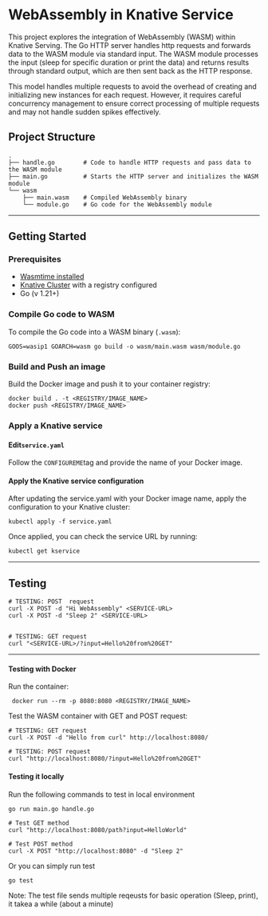 # WebAssembly in Knative Service 
This project explores the integration of WebAssembly (WASM) within Knative Serving. The Go HTTP server handles http requests and forwards data to the WASM module via standard input. The WASM module processes the input (sleep for specific duration or print the data) and returns results through standard output, which are then sent back as the HTTP response.

This model handles multiple requests to avoid the overhead of creating and initializing new instances for each request. However, it requires careful concurrency management to ensure correct processing of multiple requests and may not handle sudden spikes effectively.

## Project Structure 
```
.
├── handle.go        # Code to handle HTTP requests and pass data to the WASM module
├── main.go          # Starts the HTTP server and initializes the WASM module
└── wasm
    ├── main.wasm    # Compiled WebAssembly binary
    └── module.go    # Go code for the WebAssembly module

```
---
## Getting Started 

### Prerequisites
- [Wasmtime installed](https://docs.wasmtime.dev/cli-install.html) 
-  [Knative Cluster](https://knative.dev/docs/getting-started/quickstart-install/) with a registry configured
- Go (v 1.21+)

###  Compile Go code to WASM
To compile the Go code into a WASM binary (`.wasm`):
```shell 
GOOS=wasip1 GOARCH=wasm go build -o wasm/main.wasm wasm/module.go
```

### Build and Push an image  
Build the Docker image and push it to your container registry:
```
docker build . -t <REGISTRY/IMAGE_NAME>
docker push <REGISTRY/IMAGE_NAME>

```
### Apply a Knative service 
#### Edit`service.yaml`
Follow the `CONFIGUREME`tag and provide the name of your Docker image. 

#### Apply the Knative service configuration
After updating the service.yaml with your Docker image name, apply the configuration to your Knative cluster:
```
kubectl apply -f service.yaml
```
Once applied, you can check the service URL by running:
```
kubectl get kservice
```

---
## Testing 
```shell
# TESTING: POST  request
curl -X POST -d "Hi WebAssembly" <SERVICE-URL>
curl -X POST -d "Sleep 2" <SERVICE-URL>


# TESTING: GET request
curl "<SERVICE-URL>/?input=Hello%20from%20GET"
```

---

####  Testing with Docker
Run the container: 
```
 docker run --rm -p 8080:8080 <REGISTRY/IMAGE_NAME>
```
Test the WASM container with GET and POST request:
```shell 
# TESTING: GET request 
curl -X POST -d "Hello from curl" http://localhost:8080/

# TESTING: POST request 
curl "http://localhost:8080/?input=Hello%20from%20GET"

```

#### Testing it locally 
Run the following commands to test in local environment 
```
go run main.go handle.go 

# Test GET method 
curl "http://localhost:8080/path?input=HelloWorld"

# Test POST method
curl -X POST "http://localhost:8080" -d "Sleep 2" 
```

Or you can simply run test
```
go test
```
Note: The test file sends multiple reqeusts for basic operation (Sleep, print), it takea a while (about a minute)